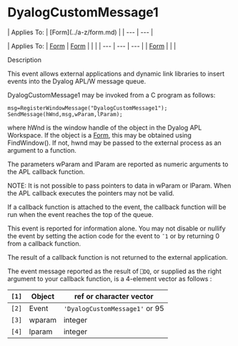 



<h1 class="heading"><span class="name">DyalogCustomMessage1</span></h1>
| Applies To: | [Form](../a-z/form.md) |
| --- | ---  |

| Applies To: | [Form](../a-z/form.md) | [Form](../a-z/form.md) |  |  |
| --- | --- | ---  |
| [Form](../a-z/form.md) |  |  |


Description


This event allows external applications and dynamic link libraries to insert
events into the Dyalog APL/W message queue.


DyalogCustomMessage1 may be invoked from a C program as follows:
```apl
msg=RegisterWindowMessage("DyalogCustomMessage1");
SendMessage(hWnd,msg,wParam,lParam);
```


where hWnd is the window handle of the object in the Dyalog APL
Workspace. If the object is a [Form](../a-z/form.md), this may be
obtained using FindWindow(). If not, hwnd may be passed to the external process
as an argument to a function.


The parameters wParam and lParam are reported as
numeric arguments to the APL callback function.


NOTE: It is not possible to pass pointers to data in wParam or lParam.
When the APL callback executes the pointers may not be valid.


If a callback function is attached to the event, the callback function will
be run when the event reaches the top of the queue.


This event is reported for information alone. You may not disable or nullify
the event by setting the action code for the event to `¯1` or by returning 0 from a callback function.


The result of a callback function is not returned to the external
application.


The event message reported as the result of `⎕DQ`,
or supplied as the right argument to your callback function, is a 4-element
vector as follows :

| `[1]` | Object | ref or character vector |
| --- | --- | ---  |
| `[2]` | Event | `'DyalogCustomMessage1'` or 95 |
| `[3]` | wparam | integer |
| `[4]` | lparam | integer |



